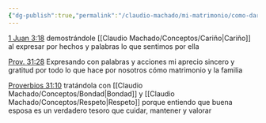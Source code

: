 ```yaml
---
{"dg-publish":true,"permalink":"/claudio-machado/mi-matrimonio/como-dar-honra-a-mi-esposa/"}
---
```


[1 Juan 3:18](https://wol.jw.org/es/wol/bc/r4/lp-s/2025241/30/0) demostrándole [[Claudio Machado/Conceptos/Cariño\|Cariño]] al expresar por hechos y palabras lo que sentimos por ella 

[Prov. 31:28](https://wol.jw.org/es/wol/bc/r4/lp-s/2025241/32/0) Expresando con palabras y acciones mi aprecio sincero y gratitud por todo lo que hace por nosotros cómo matrimonio y la familia 

[Proverbios 31:10](https://wol.jw.org/es/wol/b/r4/lp-s/nwtsty/20/31#v=20:31:10) tratándola con [[Claudio Machado/Conceptos/Bondad\|Bondad]] y [[Claudio Machado/Conceptos/Respeto\|Respeto]] porque entiendo que buena esposa es un verdadero tesoro que cuidar, mantener y valorar 




